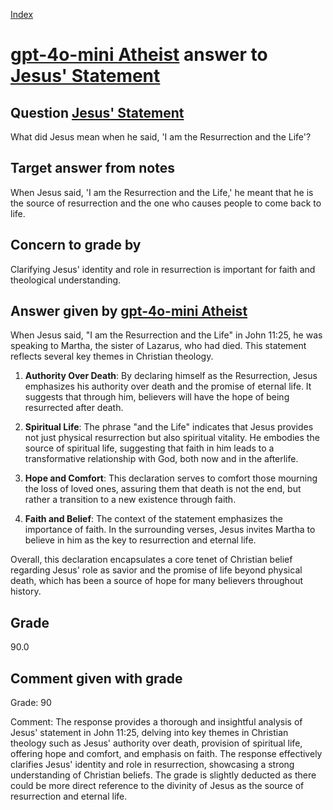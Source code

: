 
[Index](../../index.md)
# [gpt-4o-mini Atheist](../../answering_models/gpt-4o-mini_Atheist.md) answer to [Jesus' Statement](../../questions/Jesus'_Statement.md)

## Question [Jesus' Statement](../../questions/Jesus'_Statement.md)
What did Jesus mean when he said, 'I am the Resurrection and the Life'?

## Target answer from notes
When Jesus said, 'I am the Resurrection and the Life,' he meant that he is the source of resurrection and the one who causes people to come back to life.

## Concern to grade by
Clarifying Jesus' identity and role in resurrection is important for faith and theological understanding.

## Answer given by [gpt-4o-mini Atheist](../../answering_models/gpt-4o-mini_Atheist.md)
When Jesus said, "I am the Resurrection and the Life" in John 11:25, he was speaking to Martha, the sister of Lazarus, who had died. This statement reflects several key themes in Christian theology.

1. **Authority Over Death**: By declaring himself as the Resurrection, Jesus emphasizes his authority over death and the promise of eternal life. It suggests that through him, believers will have the hope of being resurrected after death.

2. **Spiritual Life**: The phrase "and the Life" indicates that Jesus provides not just physical resurrection but also spiritual vitality. He embodies the source of spiritual life, suggesting that faith in him leads to a transformative relationship with God, both now and in the afterlife.

3. **Hope and Comfort**: This declaration serves to comfort those mourning the loss of loved ones, assuring them that death is not the end, but rather a transition to a new existence through faith.

4. **Faith and Belief**: The context of the statement emphasizes the importance of faith. In the surrounding verses, Jesus invites Martha to believe in him as the key to resurrection and eternal life.

Overall, this declaration encapsulates a core tenet of Christian belief regarding Jesus' role as savior and the promise of life beyond physical death, which has been a source of hope for many believers throughout history.

## Grade
90.0

## Comment given with grade
Grade: 90

Comment: The response provides a thorough and insightful analysis of Jesus' statement in John 11:25, delving into key themes in Christian theology such as Jesus' authority over death, provision of spiritual life, offering hope and comfort, and emphasis on faith. The response effectively clarifies Jesus' identity and role in resurrection, showcasing a strong understanding of Christian beliefs. The grade is slightly deducted as there could be more direct reference to the divinity of Jesus as the source of resurrection and eternal life.
